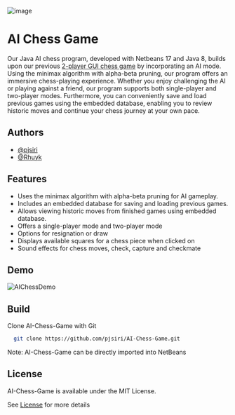 
![image](https://github.com/pjsiri/AI-Chess-Game/assets/104670311/2d15976f-5bc4-4f5c-9520-f05b373e2cc8)

# AI Chess Game

Our Java AI chess program, developed with Netbeans 17 and Java 8, builds upon our previous [2-player GUI chess game](https://github.com/Rhuyk/COMP603-Project-2-Chess) by incorporating an AI mode. Using the minimax algorithm with alpha-beta pruning, our program offers an immersive chess-playing experience. Whether you enjoy challenging the AI or playing against a friend, our program supports both single-player and two-player modes. Furthermore, you can conveniently save and load previous games using the embedded database, enabling you to review historic moves and continue your chess journey at your own pace.
## Authors

- [@pjsiri](https://github.com/pjsiri)
- [@Rhuyk](https://github.com/Rhuyk)


## Features

- Uses the minimax algorithm with alpha-beta pruning for AI gameplay.
- Includes an embedded database for saving and loading previous games.
- Allows viewing historic moves from finished games using embedded database.
- Offers a single-player mode and two-player mode
- Options for resignation or draw 
- Displays available squares for a chess piece when clicked on
- Sound effects for chess moves, check, capture and checkmate


## Demo

![AIChessDemo](https://github.com/pjsiri/AI-Chess-Game/assets/104670311/c528dbe5-786c-4993-9a98-6373552fe673)

## Build

Clone AI-Chess-Game with Git

```bash
  git clone https://github.com/pjsiri/AI-Chess-Game.git
```

Note: AI-Chess-Game can be directly imported into NetBeans
    
## License

AI-Chess-Game is available under the MIT License.

See [License](https://github.com/pjsiri/AI-Chess-Game/blob/main/LICENSE) for more details

